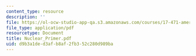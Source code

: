 ```yaml
---
content_type: resource
description: ''
file: https://ol-ocw-studio-app-qa.s3.amazonaws.com/courses/17-471-american-national-security-policy-fall-2002/d9b3a1ded3afb8af2fb352c280d989ba_Nuclear_Primer.pdf
file_type: application/pdf
resourcetype: Document
title: Nuclear_Primer.pdf
uid: d9b3a1de-d3af-b8af-2fb3-52c280d989ba
---
```

